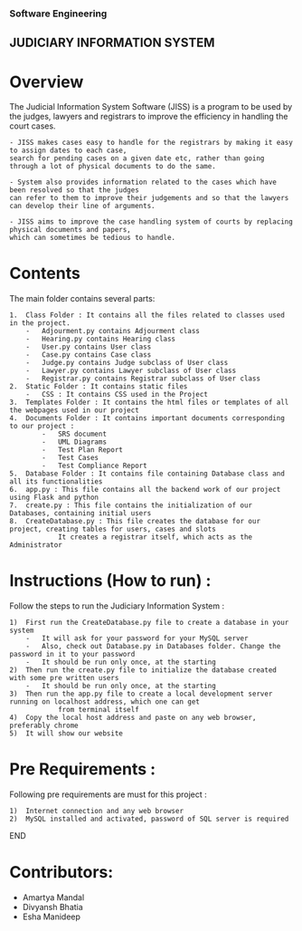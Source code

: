 ### Software Engineering

## JUDICIARY INFORMATION SYSTEM

# Overview

The Judicial Information System Software (JISS) is a program to be used by the judges, lawyers and 
registrars to improve the efficiency in handling the court cases. 

	- JISS makes cases easy to handle for the registrars by making it easy to assign dates to each case, 	
	search for pending cases on a given date etc, rather than going through a lot of physical documents to do the same.
		
	- System also provides information related to the cases which have been resolved so that the judges 
	can refer to them to improve their judgements and so that the lawyers can develop their line of arguments. 
		
	- JISS aims to improve the case handling system of courts by replacing physical documents and papers,
	which can sometimes be tedious to handle.

# Contents

The main folder contains several parts:

	1.	Class Folder : It contains all the files related to classes used in the project.
		-	Adjourment.py contains Adjourment class
		-	Hearing.py contains Hearing class
		-	User.py contains User class
		-	Case.py contains Case class
		-	Judge.py contains Judge subclass of User class
		-	Lawyer.py contains Lawyer subclass of User class
		-	Registrar.py contains Registrar subclass of User class
	2.	Static Folder : It contains static files
		-	CSS : It contains CSS used in the Project
	3.	Templates Folder : It contains the html files or templates of all the webpages used in our project
	4.	Documents Folder : It contains important documents corresponding to our project :
			-	SRS document
			-	UML Diagrams
			-	Test Plan Report
			-	Test Cases
			-	Test Compliance Report
	5.	Database Folder : It contains file containing Database class and all its functionalities
	6.	app.py : This file contains all the backend work of our project using Flask and python
	7.	create.py : This file contains the initialization of our Databases, containing initial users
	8.	CreateDatabase.py : This file creates the database for our project, creating tables for users, cases and slots
				It creates a registrar itself, which acts as the Administrator

# Instructions (How to run) :

Follow the steps to run the Judiciary Information System :

	1)	First run the CreateDatabase.py file to create a database in your system
		-	It will ask for your password for your MySQL server
		-	Also, check out Database.py in Databases folder. Change the password in it to your password
		-	It should be run only once, at the starting
	2)	Then run the create.py file to initialize the database created with some pre written users
		-	It should be run only once, at the starting
	3)	Then run the app.py file to create a local development server running on localhost address, which one can get 
				from terminal itself
	4)	Copy the local host address and paste on any web browser, preferably chrome
	5)	It will show our website

# Pre Requirements :

Following pre requirements are must for this project :

	1)	Internet connection and any web browser
	2)	MySQL installed and activated, password of SQL server is required


END

# Contributors:

- Amartya Mandal
- Divyansh Bhatia
- Esha Manideep
